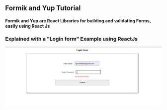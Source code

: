 ## Formik and Yup Tutorial

#### Formik and Yup are React Libraries for building and validating Forms, easily using React Js

### Explained with a "Login form" Example using ReactJs

<img src="./projectImages/formikYup.png" />
